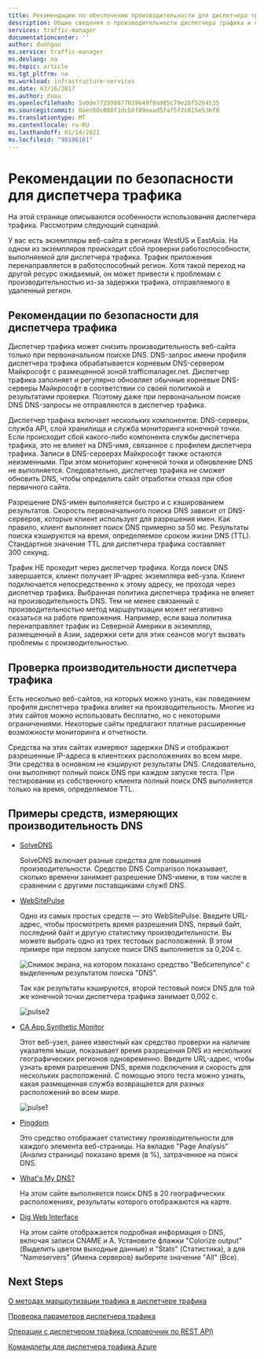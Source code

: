 ```yaml
---
title: Рекомендации по обеспечению производительности для диспетчера трафика Azure | Документация Майкрософт
description: Общие сведения о производительности диспетчера трафика и о проверке производительности веб-сайта при использовании диспетчера трафика
services: traffic-manager
documentationcenter: ''
author: duongau
ms.service: traffic-manager
ms.devlang: na
ms.topic: article
ms.tgt_pltfrm: na
ms.workload: infrastructure-services
ms.date: 03/16/2017
ms.author: duau
ms.openlocfilehash: 5a0de772598877029649f8a985c79e28f5264535
ms.sourcegitcommit: 0aec60c088f1dcb0f89eaad5faf5f2c815e53bf8
ms.translationtype: MT
ms.contentlocale: ru-RU
ms.lasthandoff: 01/14/2021
ms.locfileid: "98186181"
---
```

# <a name="performance-considerations-for-traffic-manager"></a>Рекомендации по безопасности для диспетчера трафика

На этой странице описываются особенности использования диспетчера трафика. Рассмотрим следующий сценарий.

У вас есть экземпляры веб-сайта в регионах WestUS и EastAsia. На одном из экземпляров происходит сбой проверки работоспособности, выполняемой для диспетчера трафика. Трафик приложения перенаправляется в работоспособный регион. Хотя такой переход на другой ресурс ожидаемый, он может привести к проблемам с производительностью из-за задержки трафика, отправляемого в удаленный регион.

## <a name="performance-considerations-for-traffic-manager"></a>Рекомендации по безопасности для диспетчера трафика

Диспетчер трафика может снизить производительность веб-сайта только при первоначальном поиске DNS. DNS-запрос имени профиля диспетчера трафика обрабатывается корневым DNS-сервером Майкрософт с размещенной зоной trafficmanager.net. Диспетчер трафика заполняет и регулярно обновляет обычные корневые DNS-серверы Майкрософт в соответствии со своей политикой и результатами проверки. Поэтому даже при первоначальном поиске DNS DNS-запросы не отправляются в диспетчер трафика.

Диспетчер трафика включает нескольких компонентов: DNS-серверы, служба API, слой хранилища и служба мониторинга конечной точки. Если происходит сбой какого-либо компонента службы диспетчера трафика, это не влияет на DNS-имя, связанное с профилем диспетчера трафика. Записи в DNS-серверах Майкрософт также остаются неизменными. При этом мониторинг конечной точки и обновление DNS не выполняется. Следовательно, диспетчер трафика не сможет обновить DNS, чтобы определить сайт отработки отказа при сбое первичного сайта.

Разрешение DNS-имен выполняется быстро и с кэшированием результатов. Скорость первоначального поиска DNS зависит от DNS-серверов, которые клиент использует для разрешения имен. Как правило, клиент выполняет поиск DNS примерно за 50 мс. Результаты поиска кэшируются на время, определяемое сроком жизни DNS (TTL). Стандартное значение TTL для диспетчера трафика составляет 300 секунд.

Трафик НЕ проходит через диспетчер трафика. Когда поиск DNS завершается, клиент получает IP-адрес экземпляра веб-узла. Клиент подключается непосредственно к этому адресу, не проходя через диспетчер трафика. Выбранная политика диспетчера трафика не влияет на производительность DNS. Тем не менее связанный с производительностью метод маршрутизации может негативно сказаться на работе приложения. Например, если ваша политика перенаправляет трафик из Северной Америки в экземпляр, размещенный в Азии, задержки сети для этих сеансов могут вызвать проблемы с производительностью.

## <a name="measuring-traffic-manager-performance"></a>Проверка производительности диспетчера трафика

Есть несколько веб-сайтов, на которых можно узнать, как поведением профиля диспетчера трафика влияет на производительность. Многие из этих сайтов можно использовать бесплатно, но с некоторыми ограничениями. Некоторые сайты предлагают платные расширенные возможности мониторинга и отчетности.

Средства на этих сайтах измеряют задержки DNS и отображают разрешенные IP-адреса в клиентских расположениях во всем мире. Эти средства в основном не кэшируют результаты DNS. Следовательно, они выполняют полный поиск DNS при каждом запуске теста. При тестировании из собственного клиента полный поиск DNS выполняется только на время, определяемое TTL.

## <a name="sample-tools-to-measure-dns-performance"></a>Примеры средств, измеряющих производительность DNS

* [SolveDNS](https://www.solvedns.com/dns-comparison/)

    SolveDNS включает разные средства для повышения производительности. Средство DNS Comparison показывает, сколько времени занимает разрешение DNS-имени, в том числе в сравнении с другими поставщиками служб DNS.

* [WebSitePulse](https://www.websitepulse.com/help/tools.php)

    Одно из самых простых средств — это WebSitePulse. Введите URL-адрес, чтобы просмотреть время разрешения DNS, первый байт, последний байт и другую статистику производительности. Вы можете выбрать одно из трех тестовых расположений. В этом примере при первом запуске поиск DNS выполняется за 0,204 с.

    ![Снимок экрана, на котором показано средство "Вебситепулсе" с выделенным результатом поиска "DNS".](./media/traffic-manager-performance-considerations/traffic-manager-web-site-pulse.png)

    Так как результаты кэшируются, второй тестовый поиск DNS для той же конечной точки диспетчера трафика занимает 0,002 с.

    ![pulse2](./media/traffic-manager-performance-considerations/traffic-manager-web-site-pulse2.png)

* [CA App Synthetic Monitor](https://asm.ca.com/en/checkit.php)

    Этот веб-узел, ранее известный как средство проверки на наличие указателя мыши, показывает время разрешения DNS из нескольких географических регионов одновременно. Введите URL-адрес, чтобы узнать время разрешения DNS, время подключения и скорость для нескольких расположений. С помощью этого теста можно узнать, какая размещенная служба возвращается для разных расположений во всем мире.

    ![pulse1](./media/traffic-manager-performance-considerations/traffic-manager-web-site-watchmouse.png)

* [Pingdom](https://tools.pingdom.com/)

    Это средство отображает статистику производительности для каждого элемента веб-страницы. На вкладке "Page Analysis" (Анализ страницы) показано время (в %), затраченное на поиск DNS.

* [What's My DNS?](https://www.whatsmydns.net/)

    На этом сайте выполняется поиск DNS в 20 географических расположениях, результаты которого отображаются на карте.

* [Dig Web Interface](https://www.digwebinterface.com)

    На этом сайте отображается подробная информация о DNS, включая записи CNAME и A. Установите флажки "Colorize output" (Выделить цветом выходные данные) и "Stats" (Статистика), а для "Nameservers" (Имена серверов) выберите значение "All" (Все).

## <a name="next-steps"></a>Next Steps

[О методах маршрутизации трафика в диспетчере трафика](traffic-manager-routing-methods.md)

[Проверка параметров диспетчера трафика](traffic-manager-testing-settings.md)

[Операции с диспетчером трафика (справочник по REST API)](/previous-versions/azure/reference/hh758255(v=azure.100))

[Командлеты для диспетчера трафика Azure](/powershell/module/az.trafficmanager)